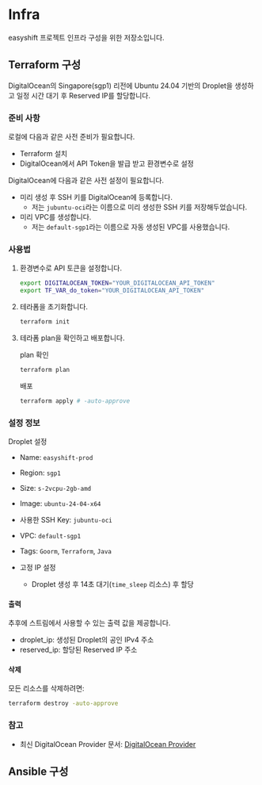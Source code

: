 # Infra

easyshift 프로젝트 인프라 구성을 위한 저장소입니다.

## Terraform 구성

DigitalOcean의 Singapore(sgp1) 리전에 Ubuntu 24.04 기반의 Droplet을 생성하고 일정 시간 대기 후 Reserved IP를 할당합니다.

### 준비 사항

로컬에 다음과 같은 사전 준비가 필요합니다.

- Terraform 설치
- DigitalOcean에서 API Token을 발급 받고 환경변수로 설정

DigitalOcean에 다음과 같은 사전 설정이 필요합니다.

- 미리 생성 후 SSH 키를 DigitalOcean에 등록합니다.
  - 저는 `jubuntu-oci`라는 이름으로 미리 생성한 SSH 키를 저장해두었습니다.
- 미리 VPC를 생성합니다.
  - 저는 `default-sgp1`라는 이름으로 자동 생성된 VPC를 사용했습니다.

### 사용법

1. 환경변수로 API 토큰을 설정합니다.

   ```sh
   export DIGITALOCEAN_TOKEN="YOUR_DIGITALOCEAN_API_TOKEN"
   export TF_VAR_do_token="YOUR_DIGITALOCEAN_API_TOKEN"
   ```

2. 테라폼을 초기화합니다.

   ```sh
   terraform init
   ```

3. 테라폼 plan을 확인하고 배포합니다.

   plan 확인

   ```sh
   terraform plan
   ```

   배포

   ```sh
   terraform apply # -auto-approve
   ```

### 설정 정보

Droplet 설정

- Name: `easyshift-prod`
- Region: `sgp1`
- Size: `s-2vcpu-2gb-amd`
- Image: `ubuntu-24-04-x64`
- 사용한 SSH Key: `jubuntu-oci`
- VPC: `default-sgp1`
- Tags: `Goorm`, `Terraform`, `Java`

- 고정 IP 설정
  - Droplet 생성 후 14초 대기(`time_sleep` 리소스) 후 할당

#### 출력

추후에 스트림에서 사용할 수 있는 출력 값을 제공합니다.

- droplet_ip: 생성된 Droplet의 공인 IPv4 주소
- reserved_ip: 할당된 Reserved IP 주소

#### 삭제

모든 리소스를 삭제하려면:

```sh
terraform destroy -auto-approve
```

### 참고

- 최신 DigitalOcean Provider 문서: [DigitalOcean Provider](https://registry.terraform.io/providers/digitalocean/digitalocean/latest/docs)

## Ansible 구성
